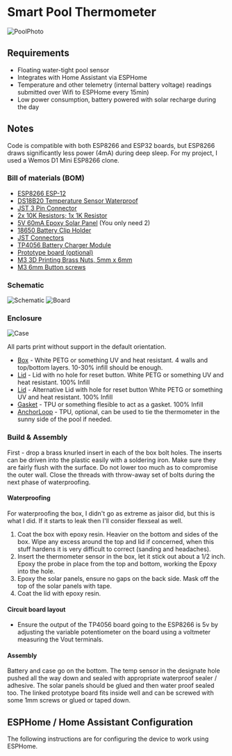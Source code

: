 # Smart Pool Thermometer

![PoolPhoto](/img/pool_photo.jpeg)

## Requirements

* Floating water-tight pool sensor
* Integrates with Home Assistant via ESPHome
* Temperature and other telemetry (internal battery voltage) readings submitted over Wifi to ESPHome every 15min)
* Low power consumption, battery powered with solar recharge during the day

## Notes

Code is compatible with both ESP8266 and ESP32 boards, but ESP8266 draws significantly less power (4mA) during deep sleep. For my project, I used a Wemos D1 Mini ESP8266 clone.



### Bill of materials (BOM)

* [ESP8266 ESP-12](https://www.amazon.com/gp/product/B081PX9YFV)
* [DS18B20 Temperature Sensor Waterproof](https://www.amazon.com/dp/B012C597T0)
* [JST 3 Pin Connector](https://www.amazon.com/dp/B01DUC1PW6)
* [2x 10K Resistors; 1x 1K Resistor](https://www.amazon.com/dp/B08FD1XVL6)
* [5V 60mA Epoxy Solar Panel](https://www.amazon.com/dp/B0736W4HK1) (You only need 2)
* [18650 Battery Clip Holder](https://www.amazon.com/dp/B0721Y3NDQ)
* [JST Connectors](https://www.amazon.com/dp/B071XN7C43)
* [TP4056 Battery Charger Module](https://www.amazon.com/dp/B098989NRZ)
* [Prototype board (optional)](https://www.amazon.com/dp/B00FXHXT80)
* [M3 3D Printing Brass Nuts, 5mm x 6mm](https://www.amazon.com/dp/B09KZSJS88)
* [M3 6mm Button screws](https://www.amazon.com/dp/B083HCLFM1)

### Schematic 

![Schematic](/img/schematic.png)
![Board](/img/board.jpg)

### Enclosure 

![Case](/img/case.png)

All parts print without support in the default orientation.

* [Box](stl/box.stl) - White PETG or something UV and heat resistant. 4 walls and top/bottom layers. 10-30% infill should be enough.
* [Lid](stl/lid-no-button.stl) - Lid with no hole for reset button. White PETG or something UV and heat resistant. 100% Infill
* [Lid](stl/lid.stl) - Alternative Lid with hole for reset button White PETG or something UV and heat resistant. 100% Infill
* [Gasket](stl/gasket.stl) - TPU or something flesible to act as a gasket. 100% Infill
* [AnchorLoop](stl/anchor.stl) - TPU, optional, can be used to tie the thermometer in the sunny side of the pool if needed.

### Build & Assembly

First - drop a brass knurled insert in each of the box bolt holes. The inserts can be driven into the plastic easily with a soldering iron. Make sure they are fairly flush with the surface. Do not lower too much as to compromise the outer wall.
Close the threads with throw-away set of bolts during the next phase of waterproofing.

#### Waterproofing

For waterproofing the box, I didn't go as extreme as jaisor did, but this is what I did. If it starts to leak then I'll consider flexseal as well.

1. Coat the box with epoxy resin. Heavier on the bottom and sides of the box. Wipe any excess around the top and lid if concerned, when this stuff hardens it is very difficult to correct (sanding and headaches).
2. Insert the thermometer sensor in the box, let it stick out about a 1/2 inch. Epoxy the probe in place from the top and bottom, working the Epoxy into the hole. 
3. Epoxy the solar panels, ensure no gaps on the back side. Mask off the top of the solar panels with tape.
4. Coat the lid with epoxy resin.

#### Circuit board layout 

* Ensure the output of the TP4056 board going to the ESP8266 is 5v by adjusting the variable potentiometer on the board using a voltmeter measuring the Vout terminals.

#### Assembly


Battery and case go on the bottom. The temp sensor in the designate hole pushed all the way down and sealed with appropriate waterproof sealer / adhesive.
The solar panels should be glued and then water proof sealed too.
The linked prototype board fits inside well and can be screwed with some 1mm screws or glued or taped down.



## ESPHome / Home Assistant Configuration


The following instructions are for configuring the device to work using ESPHome.


